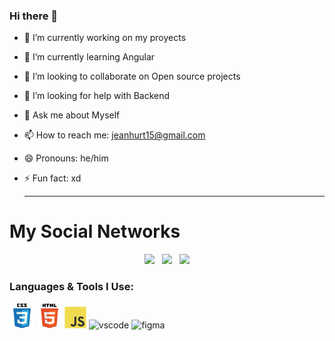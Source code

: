 ### Hi there 👋

- 🔭 I’m currently working on my proyects
- 🌱 I’m currently learning Angular
- 👯 I’m looking to collaborate on Open source projects
- 🤔 I’m looking for help with Backend
- 💬 Ask me about Myself
- 📫 How to reach me: jeanhurt15@gmail.com
- 😄 Pronouns: he/him
- ⚡ Fun fact: xd

  ---
  
# My Social Networks
<p align='center'>
<a href="https://twitter.com/jeanhurt15"><img height="30" src="https://github.com/WaylonWalker/WaylonWalker/blob/main/icon/twitter.png?raw=true"></a>&nbsp;&nbsp;
<a href="https://instagram.com/jehanhurtado/"><img height="30" src="https://github.com/WaylonWalker/WaylonWalker/blob/main/icon/instagram.jpg?raw=true"></a>&nbsp;&nbsp;
<a href="https://www.linkedin.com/in/jehan-carlos-hurtado-guerrero-b250b3201/"><img height="30" src="https://github.com/WaylonWalker/WaylonWalker/blob/main/icon/linkedin.png?raw=true"></a>
</p>

<p align='center'>
  <h3>Languages & Tools I Use:</h3>
  <p><img src="https://raw.githubusercontent.com/devicons/devicon/master/icons/css3/css3-original-wordmark.svg" alt="css3" width="40" height="40"/>
  <img src="https://raw.githubusercontent.com/devicons/devicon/master/icons/html5/html5-original-wordmark.svg" alt="html5" width="40" height="40"/>
  <img src="https://raw.githubusercontent.com/devicons/devicon/master/icons/javascript/javascript-original.svg" alt="javascript" width="35" height="35"/>
  <img src="https://cdn.jsdelivr.net/gh/devicons/devicon/icons/vscode/vscode-original.svg" alt="vscode" width="35" height="35"/>
  <img src="https://angular.io/assets/images/logos/angular/angular.svg" alt="figma" width="35" height="35"/>
</p>
</p>
	
